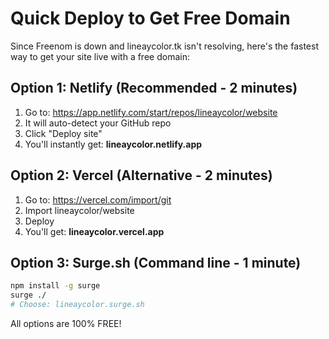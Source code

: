 # Quick Deploy to Get Free Domain

Since Freenom is down and lineaycolor.tk isn't resolving, here's the fastest way to get your site live with a free domain:

## Option 1: Netlify (Recommended - 2 minutes)
1. Go to: https://app.netlify.com/start/repos/lineaycolor/website
2. It will auto-detect your GitHub repo
3. Click "Deploy site"
4. You'll instantly get: **lineaycolor.netlify.app**

## Option 2: Vercel (Alternative - 2 minutes)
1. Go to: https://vercel.com/import/git
2. Import lineaycolor/website
3. Deploy
4. You'll get: **lineaycolor.vercel.app**

## Option 3: Surge.sh (Command line - 1 minute)
```bash
npm install -g surge
surge ./
# Choose: lineaycolor.surge.sh
```

All options are 100% FREE!